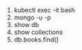 1. kubectl exec -it <podname> bash
2. mongo -u <username> -p <password>
3. show db
4. show collections
5. db.books.find()
